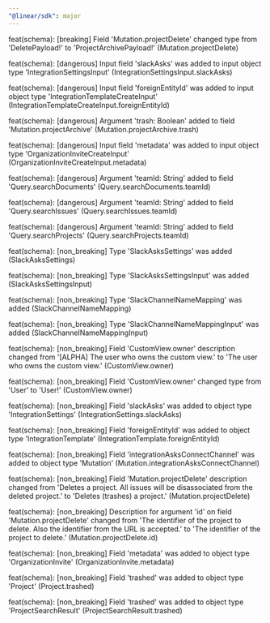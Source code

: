 ```yaml
---
"@linear/sdk": major
---
```



feat(schema): [breaking] Field 'Mutation.projectDelete' changed type from 'DeletePayload!' to 'ProjectArchivePayload!' (Mutation.projectDelete)

feat(schema): [dangerous] Input field 'slackAsks' was added to input object type 'IntegrationSettingsInput' (IntegrationSettingsInput.slackAsks)

feat(schema): [dangerous] Input field 'foreignEntityId' was added to input object type 'IntegrationTemplateCreateInput' (IntegrationTemplateCreateInput.foreignEntityId)

feat(schema): [dangerous] Argument 'trash: Boolean' added to field 'Mutation.projectArchive' (Mutation.projectArchive.trash)

feat(schema): [dangerous] Input field 'metadata' was added to input object type 'OrganizationInviteCreateInput' (OrganizationInviteCreateInput.metadata)

feat(schema): [dangerous] Argument 'teamId: String' added to field 'Query.searchDocuments' (Query.searchDocuments.teamId)

feat(schema): [dangerous] Argument 'teamId: String' added to field 'Query.searchIssues' (Query.searchIssues.teamId)

feat(schema): [dangerous] Argument 'teamId: String' added to field 'Query.searchProjects' (Query.searchProjects.teamId)

feat(schema): [non_breaking] Type 'SlackAsksSettings' was added (SlackAsksSettings)

feat(schema): [non_breaking] Type 'SlackAsksSettingsInput' was added (SlackAsksSettingsInput)

feat(schema): [non_breaking] Type 'SlackChannelNameMapping' was added (SlackChannelNameMapping)

feat(schema): [non_breaking] Type 'SlackChannelNameMappingInput' was added (SlackChannelNameMappingInput)

feat(schema): [non_breaking] Field 'CustomView.owner' description changed from '[ALPHA] The user who owns the custom view.' to 'The user who owns the custom view.' (CustomView.owner)

feat(schema): [non_breaking] Field 'CustomView.owner' changed type from 'User' to 'User!' (CustomView.owner)

feat(schema): [non_breaking] Field 'slackAsks' was added to object type 'IntegrationSettings' (IntegrationSettings.slackAsks)

feat(schema): [non_breaking] Field 'foreignEntityId' was added to object type 'IntegrationTemplate' (IntegrationTemplate.foreignEntityId)

feat(schema): [non_breaking] Field 'integrationAsksConnectChannel' was added to object type 'Mutation' (Mutation.integrationAsksConnectChannel)

feat(schema): [non_breaking] Field 'Mutation.projectDelete' description changed from 'Deletes a project. All issues will be disassociated from the deleted project.' to 'Deletes (trashes) a project.' (Mutation.projectDelete)

feat(schema): [non_breaking] Description for argument 'id' on field 'Mutation.projectDelete' changed from 'The identifier of the project to delete. Also the identifier from the URL is accepted.' to 'The identifier of the project to delete.' (Mutation.projectDelete.id)

feat(schema): [non_breaking] Field 'metadata' was added to object type 'OrganizationInvite' (OrganizationInvite.metadata)

feat(schema): [non_breaking] Field 'trashed' was added to object type 'Project' (Project.trashed)

feat(schema): [non_breaking] Field 'trashed' was added to object type 'ProjectSearchResult' (ProjectSearchResult.trashed)